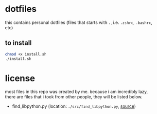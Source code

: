 # dotfiles
this contains personal dotfiles (files that starts with `.`, i.e. `.zshrc`, `.bashrc`, etc)

## to install
```bash
chmod +x install.sh
./install.sh
```
# license
most files in this repo was created by me. because i am incredibly lazy, there are files that i took from other people, they will be listed below.

- find_libpython.py (location: `./src/find_libpython.py`, [source]())